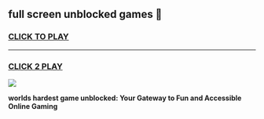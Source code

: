 
## full screen unblocked games 👋
<h3>
<a href="https://premium.freeplayer.one?title=full_screen_unblocked_games&ref=13F">CLICK TO PLAY</a></h3>
<hr>

<h3>
<a href="https://premium.freeplayer.one?title=full_screen_unblocked_games&ref=13F">CLICK 2 PLAY</a>
  
</h3>

<a href="https://premium.freeplayer.one?title=full_screen_unblocked_games&ref=12F/"><img src="https://clearcache.store/games.png"></a>


**worlds hardest game unblocked: Your Gateway to Fun and Accessible Online Gaming**
